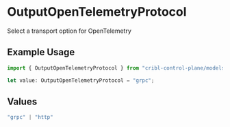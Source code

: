 # OutputOpenTelemetryProtocol

Select a transport option for OpenTelemetry

## Example Usage

```typescript
import { OutputOpenTelemetryProtocol } from "cribl-control-plane/models";

let value: OutputOpenTelemetryProtocol = "grpc";
```

## Values

```typescript
"grpc" | "http"
```